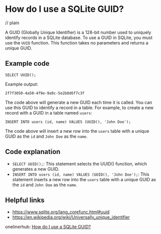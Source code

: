# How do I use a SQLite GUID?
// plain

A GUID (Globally Unique Identifier) is a 128-bit number used to uniquely identify records in a SQLite database. To use a GUID in SQLite, you must use the `UUID` function. This function takes no parameters and returns a unique GUID.

## Example code

```
SELECT UUID();
```

Example output:
```
2f7f3050-4a50-4f9e-9a9c-5e2b8d6f7c3f
```

The code above will generate a new GUID each time it is called. You can use this GUID to identify a record in a table. For example, to create a new record with a GUID in a table named `users`:

```
INSERT INTO users (id, name) VALUES (UUID(), 'John Doe');
```

The code above will insert a new row into the `users` table with a unique GUID as the `id` and `John Doe` as the `name`.

## Code explanation

- `SELECT UUID();`: This statement selects the UUID() function, which generates a new GUID.
- `INSERT INTO users (id, name) VALUES (UUID(), 'John Doe');`: This statement inserts a new row into the `users` table with a unique GUID as the `id` and `John Doe` as the `name`.


## Helpful links
- https://www.sqlite.org/lang_corefunc.html#uuid
- https://en.wikipedia.org/wiki/Universally_unique_identifier

onelinerhub: [How do I use a SQLite GUID?](https://onelinerhub.com/sqlite/how-do-i-use-a-sqlite-guid)
